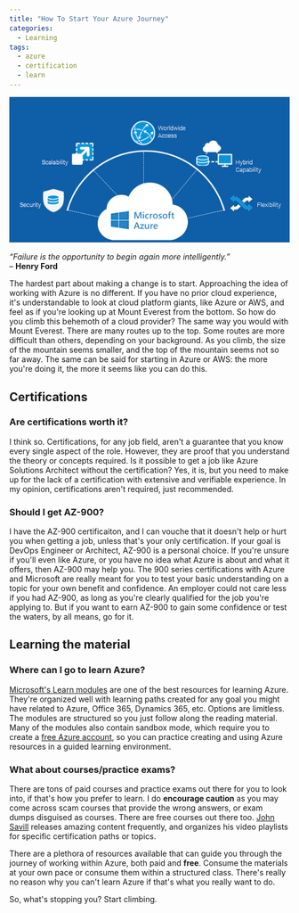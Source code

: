 ```yaml
---
title: "How To Start Your Azure Journey"
categories:
  - Learning
tags:
  - azure
  - certification
  - learn
---
```

<p align="center">
  <img src="/assets/images/10-reasons-why-choose-azure-for-your-enterprise.png" />
</p>

*“Failure is the opportunity to begin again more intelligently.”*  
– **Henry Ford**  
  
The hardest part about making a change is to start. Approaching the idea of working with Azure is no different. If you have no prior cloud experience, it's understandable to look at cloud platform giants, like Azure or AWS, and feel as if you're looking up at Mount Everest from the bottom. So how do you climb this behemoth of a cloud provider? The same way you would with Mount Everest. There are many routes up to the top. Some routes are more difficult than others, depending on your background. As you climb, the size of the mountain seems smaller, and the top of the mountain seems not so far away. The same can be said for starting in Azure or AWS: the more you're doing it, the more it seems like you can do this.

## Certifications

### Are certifications worth it?
I think so. Certifications, for any job field, aren't a guarantee that you know every single aspect of the role. However, they are proof that you understand the theory or concepts required. Is it possible to get a job like Azure Solutions Architect without the certification? Yes, it is, but you need to make up for the lack of a certification with extensive and verifiable experience. In my opinion, certifications aren't required, just recommended.  
  
### Should I get AZ-900?
I have the AZ-900 certificaiton, and I can vouche that it doesn't help or hurt you when getting a job, unless that's your only certification. If your goal is DevOps Engineer or Architect, AZ-900 is a personal choice. If you're unsure if you'll even like Azure, or you have no idea what Azure is about and what it offers, then AZ-900 may help you. The 900 series certifications with Azure and Microsoft are really meant for you to test your basic understanding on a topic for your own benefit and confidence. An employer could not care less if you had AZ-900, as long as you're clearly qualified for the job you're applying to. But if you want to earn AZ-900 to gain some confidence or test the waters, by all means, go for it.  
  
## Learning the material  
  
### Where can I go to learn Azure?
[Microsoft's Learn modules](https://docs.microsoft.com/en-us/learn/) are one of the best resources for learning Azure. They're organized well with learning paths created for any goal you might have related to Azure, Office 365, Dynamics 365, etc. Options are limitless. The modules are structured so you just follow along the reading material. Many of the modules also contain sandbox mode, which require you to create a [free Azure account](https://azure.microsoft.com/en-us/free/), so you can practice creating and using Azure resources in a guided learning environment.  
  
### What about courses/practice exams?
There are tons of paid courses and practice exams out there for you to look into, if that's how you prefer to learn. I do **encourage caution** as you may come across scam courses that provide the wrong answers, or exam dumps disguised as courses. There are free courses out there too. [John Savill](https://www.youtube.com/channel/UCpIn7ox7j7bH_OFj7tYouOQ) releases amazing content frequently, and organizes his video playlists for specific certification paths or topics.  
  
There are a plethora of resources available that can guide you through the journey of working within Azure, both paid and **free**. Consume the materials at your own pace or consume them within a structured class. There's really no reason why you can't learn Azure if that's what you really want to do.  
  
So, what's stopping you? Start climbing.

